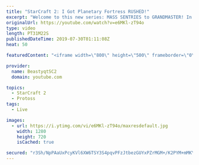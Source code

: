 ```yaml
---
title: "StarCraft 2: I Got Planetary Fortress RUSHED!"
excerpt: "Welcome to this new series: MASS SENTRIES to GRANDMASTER! In this series, we will see how far I can get by playing ONLY Sentries on the ladder in ALL Protoss matchups!  I have three games for you all from the MASS SENTRIES to GRANDMASTER series - one game against each race! The games vs Protoss and Zerg"
originalUrl: https://youtube.com/watch?v=e6MKl-zT94o
type: video
length: PT31M22S
publishedDateTime: 2019-07-30T01:11:08Z
heat: 50

featuredContent: "<iframe width=\"800\" height=\"500\" frameborder=\"0\" src=\"https://www.youtube.com/embed/e6MKl-zT94o\" allow=\"accelerometer; autoplay; encrypted-media; gyroscope; picture-in-picture\" allowfullscreen></iframe>"

provider:
  name: BeastyqtSC2
  domain: youtube.com

topics:
  - StarCraft 2
  - Protoss
tags:
  - Live

images:
  - url: https://i.ytimg.com/vi/e6MKl-zT94o/maxresdefault.jpg
    width: 1280
    height: 720
    isCached: true

secured: "r3Sh/NpPAaUxPcyKVl6XW6TSY3S4pqvPFzJtbezGUYxPZrMGM+/K2PYM+mMKYC4GlCviZmFLBlS4iEEo8t+VbBQjorQ3PgPO8pHPGQ/1P++7j/EnB/1RNTznr83srKnLTmMIYYEn3AcIJRPYUQc4oUw1/ZB2w8tcY/xbpMLXfQhRr6894C/War8TvnE+xoKqP0aUQOHZoEO/0EuGKE5iaFqVEWrSNINPkghhr/BadtuTjPDGl4qVx3iZD8VO72sz4Jymxk0zmkmsmMsHd1G2k1GqT4bdhv0dEJCpPA38JsTuIly3REaVoWaFzEsQCZcnkc2AD8YBmLFCqGRrhX9NX7Y51NwqGGFJ9blJL/BkS+eAD50DV5IXFHsTJYXWqJ1CVZX3EKToN1UBR5hOMGUE1IdjWP8cI2XqYmne4nhzmL4=;g6f033Bb0gHC43Sm7T7TOw=="
---
```


